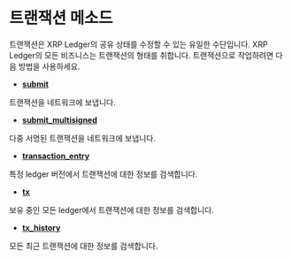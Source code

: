 # 트랜잭션 메소드

트랜잭션은 XRP Ledger의 공유 상태를 수정할 수 있는 유일한 수단입니다. XRP Ledger의 모든 비즈니스는 트랜잭션의 형태를 취합니다. 트랜잭션으로 작업하려면 다음 방법을 사용하세요.

* [**submit**](https://xrpl.org/submit.html)

트랜잭션을 네트워크에 보냅니다.

* [**submit\_multisigned**](https://xrpl.org/submit\_multisigned.html)

다중 서명된 트랜잭션을 네트워크에 보냅니다.

* [**transaction\_entry**](https://xrpl.org/transaction\_entry.html)

특정 ledger 버전에서 트랜잭션에 대한 정보를 검색합니다.

* [**tx**](https://xrpl.org/tx.html)

보유 중인 모든 ledger에서 트랜잭션에 대한 정보를 검색합니다.

* [**tx\_history**](https://xrpl.org/tx\_history.html)

모든 최근 트랜잭션에 대한 정보를 검색합니다.

